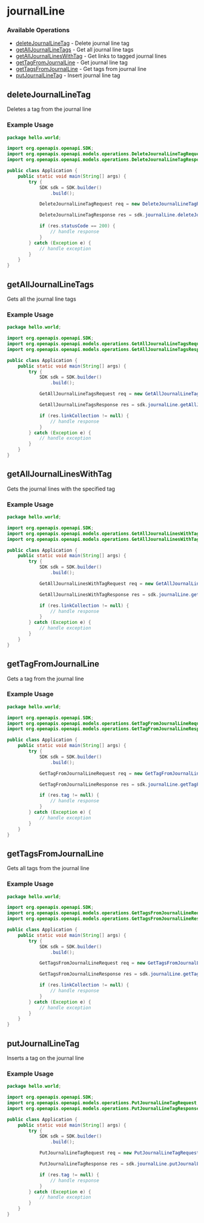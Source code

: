 # journalLine

### Available Operations

* [deleteJournalLineTag](#deletejournallinetag) - Delete journal line tag
* [getAllJournalLineTags](#getalljournallinetags) - Get all journal line tags
* [getAllJournalLinesWithTag](#getalljournallineswithtag) - Get links to tagged journal lines
* [getTagFromJournalLine](#gettagfromjournalline) - Get journal line tag
* [getTagsFromJournalLine](#gettagsfromjournalline) - Get tags from journal line
* [putJournalLineTag](#putjournallinetag) - Insert journal line tag

## deleteJournalLineTag

Deletes a tag from the journal line

### Example Usage

```java
package hello.world;

import org.openapis.openapi.SDK;
import org.openapis.openapi.models.operations.DeleteJournalLineTagRequest;
import org.openapis.openapi.models.operations.DeleteJournalLineTagResponse;

public class Application {
    public static void main(String[] args) {
        try {
            SDK sdk = SDK.builder()
                .build();

            DeleteJournalLineTagRequest req = new DeleteJournalLineTagRequest("nisi", "at", "vero", "est", "harum");            

            DeleteJournalLineTagResponse res = sdk.journalLine.deleteJournalLineTag(req);

            if (res.statusCode == 200) {
                // handle response
            }
        } catch (Exception e) {
            // handle exception
        }
    }
}
```

## getAllJournalLineTags

Gets all the journal line tags

### Example Usage

```java
package hello.world;

import org.openapis.openapi.SDK;
import org.openapis.openapi.models.operations.GetAllJournalLineTagsRequest;
import org.openapis.openapi.models.operations.GetAllJournalLineTagsResponse;

public class Application {
    public static void main(String[] args) {
        try {
            SDK sdk = SDK.builder()
                .build();

            GetAllJournalLineTagsRequest req = new GetAllJournalLineTagsRequest("sequi", "doloribus", "repudiandae");            

            GetAllJournalLineTagsResponse res = sdk.journalLine.getAllJournalLineTags(req);

            if (res.linkCollection != null) {
                // handle response
            }
        } catch (Exception e) {
            // handle exception
        }
    }
}
```

## getAllJournalLinesWithTag

Gets the journal lines with the specified tag

### Example Usage

```java
package hello.world;

import org.openapis.openapi.SDK;
import org.openapis.openapi.models.operations.GetAllJournalLinesWithTagRequest;
import org.openapis.openapi.models.operations.GetAllJournalLinesWithTagResponse;

public class Application {
    public static void main(String[] args) {
        try {
            SDK sdk = SDK.builder()
                .build();

            GetAllJournalLinesWithTagRequest req = new GetAllJournalLinesWithTagRequest("optio", "occaecati", "nemo", "voluptate");            

            GetAllJournalLinesWithTagResponse res = sdk.journalLine.getAllJournalLinesWithTag(req);

            if (res.linkCollection != null) {
                // handle response
            }
        } catch (Exception e) {
            // handle exception
        }
    }
}
```

## getTagFromJournalLine

Gets a tag from the journal line

### Example Usage

```java
package hello.world;

import org.openapis.openapi.SDK;
import org.openapis.openapi.models.operations.GetTagFromJournalLineRequest;
import org.openapis.openapi.models.operations.GetTagFromJournalLineResponse;

public class Application {
    public static void main(String[] args) {
        try {
            SDK sdk = SDK.builder()
                .build();

            GetTagFromJournalLineRequest req = new GetTagFromJournalLineRequest("blanditiis", "officia", "voluptas", "numquam", "nemo");            

            GetTagFromJournalLineResponse res = sdk.journalLine.getTagFromJournalLine(req);

            if (res.tag != null) {
                // handle response
            }
        } catch (Exception e) {
            // handle exception
        }
    }
}
```

## getTagsFromJournalLine

Gets all tags from the journal line

### Example Usage

```java
package hello.world;

import org.openapis.openapi.SDK;
import org.openapis.openapi.models.operations.GetTagsFromJournalLineRequest;
import org.openapis.openapi.models.operations.GetTagsFromJournalLineResponse;

public class Application {
    public static void main(String[] args) {
        try {
            SDK sdk = SDK.builder()
                .build();

            GetTagsFromJournalLineRequest req = new GetTagsFromJournalLineRequest("quos", "eius", "aspernatur", "ducimus");            

            GetTagsFromJournalLineResponse res = sdk.journalLine.getTagsFromJournalLine(req);

            if (res.linkCollection != null) {
                // handle response
            }
        } catch (Exception e) {
            // handle exception
        }
    }
}
```

## putJournalLineTag

Inserts a tag on the journal line

### Example Usage

```java
package hello.world;

import org.openapis.openapi.SDK;
import org.openapis.openapi.models.operations.PutJournalLineTagRequest;
import org.openapis.openapi.models.operations.PutJournalLineTagResponse;

public class Application {
    public static void main(String[] args) {
        try {
            SDK sdk = SDK.builder()
                .build();

            PutJournalLineTagRequest req = new PutJournalLineTagRequest("nesciunt", "fuga", "laudantium", "incidunt", "quasi");            

            PutJournalLineTagResponse res = sdk.journalLine.putJournalLineTag(req);

            if (res.tag != null) {
                // handle response
            }
        } catch (Exception e) {
            // handle exception
        }
    }
}
```

